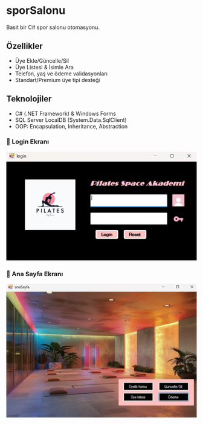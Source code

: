 # sporSalonu
Basit bir C# spor salonu otomasyonu.

## Özellikler
- Üye Ekle/Güncelle/Sil  
- Üye Listesi & İsimle Ara  
- Telefon, yaş ve ödeme validasyonları  
- Standart/Premium üye tipi desteği  

## Teknolojiler
- C# (.NET Framework) & Windows Forms  
- SQL Server LocalDB (System.Data.SqlClient)  
- OOP: Encapsulation, Inheritance, Abstraction  

<h3>📸 Login Ekranı</h3>

<p align="center">
  <img src="https://github.com/zerazra7/sporSalonu/blob/main/Resources/Ekran%20g%C3%B6r%C3%BCnt%C3%BCs%C3%BC%202025-05-18%20150928.png?raw=true" alt="Ana Sayfa" width="600"/>
</p>
<h3>📸 Ana Sayfa Ekranı</h3>

<p align="center">
  <img src="https://github.com/zerazra7/sporSalonu/blob/main/Resources/Ekran%20görüntüsü%202025-05-18%20150942.png?raw=true" alt="Ana Sayfa" width="600"/>
</p>


